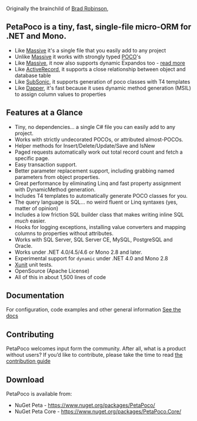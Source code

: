 Originally the brainchild of [Brad Robinson],

## PetaPoco is a tiny, fast, single-file micro-ORM for .NET and Mono.

* Like [Massive] it's a single file that you easily add to any project
* Unlike [Massive] it works with strongly typed [POCO]'s
* Like [Massive], it now also supports dynamic Expandos too - [read more](http://www.toptensoftware.com/blog/posts/104-PetaPoco-Not-So-Poco-or-adding-support-for-dynamic)
* Like [ActiveRecord], it supports a close relationship between object and database table
* Like [SubSonic], it supports generation of poco classes with T4 templates
* Like [Dapper], it's fast because it uses dynamic method generation (MSIL) to assign column values to properties

## Features at a Glance

* Tiny, no dependencies... a single C# file you can easily add to any project.
* Works with strictly undecorated POCOs, or attributed almost-POCOs.
* Helper methods for Insert/Delete/Update/Save and IsNew
* Paged requests automatically work out total record count and fetch a specific page.
* Easy transaction support.
* Better parameter replacement support, including grabbing named parameters from object properties.
* Great performance by eliminating Linq and fast property assignment with DynamicMethod generation.
* Includes T4 templates to automatically generate POCO classes for you.
* The query language is SQL... no weird fluent or Linq syntaxes (yes, matter of opinion)
* Includes a low friction SQL builder class that makes writing inline SQL *much* easier.
* Hooks for logging exceptions, installing value converters and mapping columns to properties without attributes.
* Works with SQL Server, SQL Server CE, MySQL, PostgreSQL and Oracle.
* Works under .NET 4.0/4.5/4.6 or Mono 2.8 and later.
* Experimental support for `dynamic` under .NET 4.0 and Mono 2.8
* [Xunit] unit tests.
* OpenSource (Apache License)
* All of this in about 1,500 lines of code
 
## Documentation

For configuration, code examples and other general information [See the docs]

## Contributing

PetaPoco welcomes input form the community. After all, what is a product without users? If you’d like to contribute, please take the time to read [the contribution guide]

## Download

PetaPoco is available from:

* NuGet Peta - <https://www.nuget.org/packages/PetaPoco/>
* NuGet Peta Core - <https://www.nuget.org/packages/PetaPoco.Core/>

[Brad Robinson]:http://www.toptensoftware.com/
[Massive]:https://github.com/FransBouma/Massive
[Dapper]:https://github.com/StackExchange/dapper-dot-net
[SubSonic]:http://subsonic.github.io/
[ActiveRecord]:http://guides.rubyonrails.org/active_record_basics.html
[POCO]:http://en.wikipedia.org/wiki/Plain_Old_CLR_Object
[CodingHorror]:http://www.subsonicproject.com/docs/CodingHorror
[XUnit]:https://github.com/xunit/xunit
[See the docs]:https://github.com/CollaboratingPlatypus/PetaPoco/wiki
[the contribution guide]:./contributing.md
